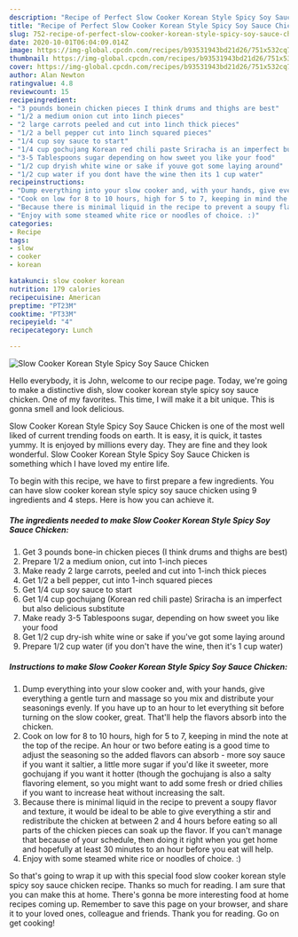 ```yaml
---
description: "Recipe of Perfect Slow Cooker Korean Style Spicy Soy Sauce Chicken"
title: "Recipe of Perfect Slow Cooker Korean Style Spicy Soy Sauce Chicken"
slug: 752-recipe-of-perfect-slow-cooker-korean-style-spicy-soy-sauce-chicken
date: 2020-10-01T06:04:09.014Z
image: https://img-global.cpcdn.com/recipes/b93531943bd21d26/751x532cq70/slow-cooker-korean-style-spicy-soy-sauce-chicken-recipe-main-photo.jpg
thumbnail: https://img-global.cpcdn.com/recipes/b93531943bd21d26/751x532cq70/slow-cooker-korean-style-spicy-soy-sauce-chicken-recipe-main-photo.jpg
cover: https://img-global.cpcdn.com/recipes/b93531943bd21d26/751x532cq70/slow-cooker-korean-style-spicy-soy-sauce-chicken-recipe-main-photo.jpg
author: Alan Newton
ratingvalue: 4.8
reviewcount: 15
recipeingredient:
- "3 pounds bonein chicken pieces I think drums and thighs are best"
- "1/2 a medium onion cut into 1inch pieces"
- "2 large carrots peeled and cut into 1inch thick pieces"
- "1/2 a bell pepper cut into 1inch squared pieces"
- "1/4 cup soy sauce to start"
- "1/4 cup gochujang Korean red chili paste Sriracha is an imperfect but also delicious substitute"
- "3-5 Tablespoons sugar depending on how sweet you like your food"
- "1/2 cup dryish white wine or sake if youve got some laying around"
- "1/2 cup water if you dont have the wine then its 1 cup water"
recipeinstructions:
- "Dump everything into your slow cooker and, with your hands, give everything a gentle turn and massage so you mix and distribute your seasonings evenly. If you have up to an hour to let everything sit before turning on the slow cooker, great. That&#39;ll help the flavors absorb into the chicken."
- "Cook on low for 8 to 10 hours, high for 5 to 7, keeping in mind the note at the top of the recipe. An hour or two before eating is a good time to adjust the seasoning so the added flavors can absorb - more soy sauce if you want it saltier, a little more sugar if you&#39;d like it sweeter, more gochujang if you want it hotter (though the gochujang is also a salty flavoring element, so you might want to add some fresh or dried chilies if you want to increase heat without increasing the salt."
- "Because there is minimal liquid in the recipe to prevent a soupy flavor and texture, it would be ideal to be able to give everything a stir and redistribute the chicken at between 2 and 4 hours before eating so all parts of the chicken pieces can soak up the flavor. If you can&#39;t manage that because of your schedule, then doing it right when you get home and hopefully at least 30 minutes to an hour before you eat will help."
- "Enjoy with some steamed white rice or noodles of choice. :)"
categories:
- Recipe
tags:
- slow
- cooker
- korean

katakunci: slow cooker korean 
nutrition: 179 calories
recipecuisine: American
preptime: "PT23M"
cooktime: "PT33M"
recipeyield: "4"
recipecategory: Lunch

---
```



![Slow Cooker Korean Style Spicy Soy Sauce Chicken](https://img-global.cpcdn.com/recipes/b93531943bd21d26/751x532cq70/slow-cooker-korean-style-spicy-soy-sauce-chicken-recipe-main-photo.jpg)

Hello everybody, it is John, welcome to our recipe page. Today, we're going to make a distinctive dish, slow cooker korean style spicy soy sauce chicken. One of my favorites. This time, I will make it a bit unique. This is gonna smell and look delicious.

Slow Cooker Korean Style Spicy Soy Sauce Chicken is one of the most well liked of current trending foods on earth. It is easy, it is quick, it tastes yummy. It is enjoyed by millions every day. They are fine and they look wonderful. Slow Cooker Korean Style Spicy Soy Sauce Chicken is something which I have loved my entire life.




To begin with this recipe, we have to first prepare a few ingredients. You can have slow cooker korean style spicy soy sauce chicken using 9 ingredients and 4 steps. Here is how you can achieve it.

<!--inarticleads1-->

##### The ingredients needed to make Slow Cooker Korean Style Spicy Soy Sauce Chicken:

1. Get 3 pounds bone-in chicken pieces (I think drums and thighs are best)
1. Prepare 1/2 a medium onion, cut into 1-inch pieces
1. Make ready 2 large carrots, peeled and cut into 1-inch thick pieces
1. Get 1/2 a bell pepper, cut into 1-inch squared pieces
1. Get 1/4 cup soy sauce to start
1. Get 1/4 cup gochujang (Korean red chili paste) Sriracha is an imperfect but also delicious substitute
1. Make ready 3-5 Tablespoons sugar, depending on how sweet you like your food
1. Get 1/2 cup dry-ish white wine or sake if you&#39;ve got some laying around
1. Prepare 1/2 cup water (if you don&#39;t have the wine, then it&#39;s 1 cup water)




<!--inarticleads2-->

##### Instructions to make Slow Cooker Korean Style Spicy Soy Sauce Chicken:

1. Dump everything into your slow cooker and, with your hands, give everything a gentle turn and massage so you mix and distribute your seasonings evenly. If you have up to an hour to let everything sit before turning on the slow cooker, great. That&#39;ll help the flavors absorb into the chicken.
1. Cook on low for 8 to 10 hours, high for 5 to 7, keeping in mind the note at the top of the recipe. An hour or two before eating is a good time to adjust the seasoning so the added flavors can absorb - more soy sauce if you want it saltier, a little more sugar if you&#39;d like it sweeter, more gochujang if you want it hotter (though the gochujang is also a salty flavoring element, so you might want to add some fresh or dried chilies if you want to increase heat without increasing the salt.
1. Because there is minimal liquid in the recipe to prevent a soupy flavor and texture, it would be ideal to be able to give everything a stir and redistribute the chicken at between 2 and 4 hours before eating so all parts of the chicken pieces can soak up the flavor. If you can&#39;t manage that because of your schedule, then doing it right when you get home and hopefully at least 30 minutes to an hour before you eat will help.
1. Enjoy with some steamed white rice or noodles of choice. :)




So that's going to wrap it up with this special food slow cooker korean style spicy soy sauce chicken recipe. Thanks so much for reading. I am sure that you can make this at home. There's gonna be more interesting food at home recipes coming up. Remember to save this page on your browser, and share it to your loved ones, colleague and friends. Thank you for reading. Go on get cooking!
